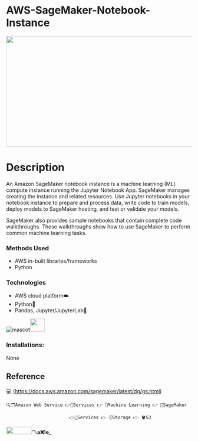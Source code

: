 # AWS-SageMaker-Notebook-Instance

<img src="https://www.pngfind.com/pngs/m/167-1678195_amazon-sagemaker-first-thoughts-facebook-like-button-hd.png" width="1000" height="300">

# Description 

An Amazon SageMaker notebook instance is a machine learning (ML) compute instance running the Jupyter Notebook App. 
SageMaker manages creating the instance and related resources. Use Jupyter notebooks in your notebook instance to prepare and process data, 
write code to train models, deploy models to SageMaker hosting, and test or validate your models.

SageMaker also provides sample notebooks that contain complete code walkthroughs. These walkthroughs show how to use SageMaker to perform common machine learning tasks.

### Methods Used

* AWS in-built libraries/frameworks
* Python


### Technologies

* AWS cloud platform☁️
* Python🐍
* Pandas, Jupyter/JupyterLab🧪


![mascot](https://learncodeonline.in/mascot.png "Code")<img src="https://www.svgrepo.com/show/189268/beverage.svg" width="40" height="35">


### Installations:

 None



## Reference
💻 (https://docs.aws.amazon.com/sagemaker/latest/dg/gs.html)

    🔍🗂️Amazon Web Service 👉🔺Services 👉 🧠Machine Learning 👉 📁SageMaker 
                        
                            👉🔺Services 👉 🗄️Storage 👉 🪣S3

<img src="https://learncodeonline.in/gitone.png" width="70" height="20">**〽️a❌!e_**
